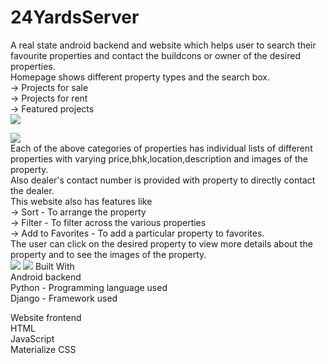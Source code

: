 # 24YardsServer
A real state android backend and website which helps user to search their favourite properties and contact the buildcons or owner of the desired properties.<br>
Homepage shows different property types and the search box.<br>
-> Projects for sale<br>
-> Projects for rent<br>
-> Featured projects<br>
<img src="https://user-images.githubusercontent.com/30291288/35052395-7d54379e-fbcd-11e7-8e65-09a843e4df7d.png">

<img src="https://user-images.githubusercontent.com/30291288/35052619-0e70024e-fbce-11e7-86e3-631b0b9806db.png">

<br>
Each of the above categories of properties has individual lists of different properties with varying price,bhk,location,description and images of the property.<br>
Also dealer's contact number is provided with property to directly contact the dealer.<br>
This website also has features like <br>
-> Sort - To arrange the property<br>
-> Filter - To filter across the various properties<br>
-> Add to Favorites - To add a particular property to favorites.<br>
The user can click on the desired property to view more details about the property and to see the images of the property.<br>
<img src="https://user-images.githubusercontent.com/30291288/35052718-500fc482-fbce-11e7-9605-274758b55ebb.png">
<img src="https://user-images.githubusercontent.com/30291288/35052821-8101b06e-fbce-11e7-9a21-88dbbe65ac12.png">
Built With<br>
Android backend<br>
Python - Programming language used<br>
Django - Framework used<br>

Website frontend<br>
HTML<br>
JavaScript<br>
Materialize CSS<br>
